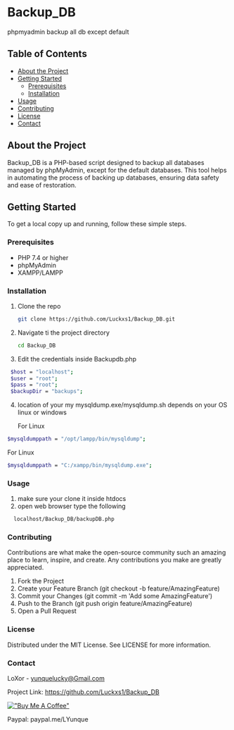 # Backup_DB

phpmyadmin backup all db except default

## Table of Contents

- [About the Project](#about-the-project)
- [Getting Started](#getting-started)
  - [Prerequisites](#prerequisites)
  - [Installation](#installation)
- [Usage](#usage)
- [Contributing](#contributing)
- [License](#license)
- [Contact](#contact)

## About the Project

Backup_DB is a PHP-based script designed to backup all databases managed by phpMyAdmin, except for the default databases. This tool helps in automating the process of backing up databases, ensuring data safety and ease of restoration.

## Getting Started

To get a local copy up and running, follow these simple steps.

### Prerequisites

- PHP 7.4 or higher
- phpMyAdmin
- XAMPP/LAMPP

### Installation

1. Clone the repo
   ```sh
   git clone https://github.com/Luckxs1/Backup_DB.git
    ```
2. Navigate ti the project directory
   ```sh
   cd Backup_DB
   ```
3. Edit the credentials inside Backupdb.php
  ```sh
   $host = "localhost"; 
   $user = "root"; 
   $pass = "root"; 
   $backupDir = "backups";
  ```

4. location of your my mysqldump.exe/mysqldump.sh depends on your OS linux or windows

   For Linux
  ```sh
  $mysqldumppath = "/opt/lampp/bin/mysqldump";
  ```
  For Linux
  ```sh
  $mysqldumppath = "C:/xampp/bin/mysqldump.exe";
  ```

### Usage

1. make sure your clone it inside htdocs
2. open web browser type the following
```sh
  localhost/Backup_DB/backupDB.php
```

### Contributing

Contributions are what make the open-source community such an amazing place to learn, inspire, and create. Any contributions you make are greatly appreciated.
   1. Fork the Project
   2. Create your Feature Branch (git checkout -b feature/AmazingFeature)
   3. Commit your Changes (git commit -m 'Add some AmazingFeature')
   4. Push to the Branch (git push origin feature/AmazingFeature)
   5. Open a Pull Request

### License

  Distributed under the MIT License. See LICENSE for more information.  


###  Contact

LoXor - yunquelucky@Gmail.com

Project Link: https://github.com/Luckxs1/Backup_DB

[!["Buy Me A Coffee"](https://www.buymeacoffee.com/assets/img/custom_images/orange_img.png)](paypal.me/LYunque )

Paypal: paypal.me/LYunque 
